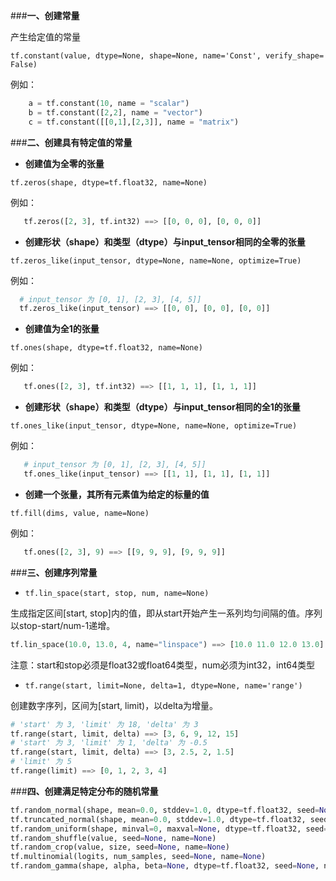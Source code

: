 ###**一、创建常量**

产生给定值的常量

``` tf​.​constant​(​value​,​ dtype​=​None​,​ shape​=​None​,​ name​=​'Const'​,​ verify_shape​=​False) ```

例如：
``` python
	a = tf.constant(10, name = "scalar")
	b = tf.constant([2,2], name = "vector") 
	c = tf.constant([[0,1],[2,3]], name = "matrix")
```
###**二、创建具有特定值的常量**

 - **创建值为全零的张量**
 
```tf​.​zeros​(​shape​,​ dtype​=​tf​.​float32​,​ name​=​None) ```

例如：
```python
   tf​.​zeros​([​2​,​ ​3​],​ tf​.​int32​)​ ​==>​ ​[[​0​,​ ​0​,​ ​0​],​ ​[​0​,​ ​0​,​ ​0​]]
```

- **创建形状（shape）和类型（dtype）与input_tensor相同的全零的张量**

```tf​.​zeros_like​(​input_tensor​,​ dtype​=​None​,​ name​=​None​,​ optimize​=​True) ```

例如：
```python
  # input_tensor 为 [0, 1], [2, 3], [4, 5]]
  tf​.​zeros_like​(​input_tensor​)​ ​==>​ ​[[​0​,​ ​0​],​ ​[​0​,​ ​0​],​ ​[​0​,​ ​0​]]
```

- **创建值为全1的张量**

```tf​.​ones​(​shape​,​ dtype​=​tf​.​float32​,​ name​=​None) ```

例如：
```python
   tf​.​ones​([​2​,​ ​3​],​ tf​.​int32​)​ ​==>​ ​[[​1​,​ ​1​,​ ​1​],​ ​[​1​,​ ​1​,​ ​1​]]
```

- **创建形状（shape）和类型（dtype）与input_tensor相同的全1的张量**

```tf​.​ones_like​(​input_tensor​,​ dtype​=​None​,​ name​=​None​,​ optimize​=​True) ```

例如：
```python
   # input_tensor 为 [0, 1], [2, 3], [4, 5]]
   tf​.​ones_like​(​input_tensor​)​ ​==>​ ​[[​1​,​ ​1​],​ ​[​1​,​ ​1​],​ ​[​1​,​ ​1​]]
```

- **创建一个张量，其所有元素值为给定的标量的值**

```tf​.​fill​(​dims​,​ value​,​ name​=​None​) ```

例如：
```python
   tf​.​ones​([​2​,​ ​3​],​ ​9​)​ ​==>​ ​[[​9​,​ ​9​,​ ​9​],​ ​[​9​,​ 9​,​ ​9​]]
```

###**三、创建序列常量**
- ```tf​.​lin_space​(​start​,​ stop​,​ num​,​ name​=​None) ```

生成指定区间[start, stop]内的值，即从start开始产生一系列均匀间隔的值。序列以stop-start/num-1递增。

```python
tf​.​lin_space​(​10.0​,​ ​13.0​,​ ​4​,​ name​=​"linspace"​)​ ​==>​ ​[​10.0​ ​11.0​ ​12.0​ ​13.0]
```
注意：start和stop必须是float32或float64类型，num必须为int32，int64类型

- ```tf​.​range​(​start​,​ limit​=​None​,​ delta​=​1​,​ dtype​=​None​,​ name​=​'range') ```

创建数字序列，区间为[start, limit)，以delta为增量。

``` python
# 'start' 为 3, 'limit' 为 18, 'delta' 为 3
tf​.​range​(​start​,​ limit​,​ delta​)​ ​==>​ ​[​3​,​ ​6​,​ ​9​,​ ​12​,​ ​15]
# 'start' 为 3, 'limit' 为 1, 'delta' 为 -0.5
tf​.​range​(​start​,​ limit​,​ delta​)​ ​==>​ ​[​3​,​ ​2.5​,​ ​2​,​ ​1.5]
# 'limit' 为 5
tf​.​range​(​limit​)​ ​==>​ ​[​0​,​ ​1​,​ ​2​,​ ​3​,​ ​4]
```

###**四、创建满足特定分布的随机常量**

```python
tf.random_normal(shape, mean=0.0, stddev=1.0, dtype=tf.float32, seed=None, name=None)
tf.truncated_normal(shape, mean=0.0, stddev=1.0, dtype=tf.float32, seed=None,name=None)
tf.random_uniform(shape, minval=0, maxval=None, dtype=tf.float32, seed=None,name=None)
tf.random_shuffle(value, seed=None, name=None)
tf.random_crop(value, size, seed=None, name=None)
tf.multinomial(logits, num_samples, seed=None, name=None)
tf.random_gamma(shape, alpha, beta=None, dtype=tf.float32, seed=None, name=None)
```
